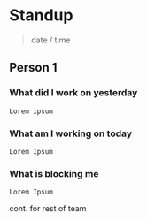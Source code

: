 # Standup
> date / time

## Person 1

### What did I work on yesterday
    Lorem ipsum
### What am I working on today
    Lorem Ipsum
### What is blocking me
    Lorem Ipsum

cont. for rest of team